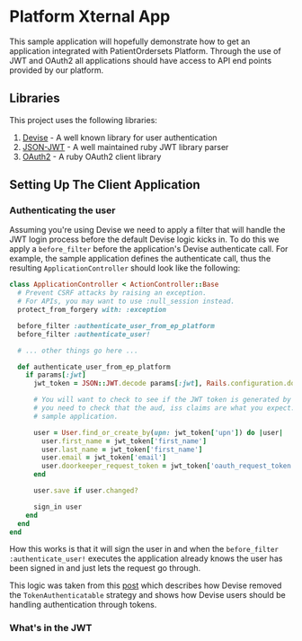 Platform Xternal App
====================

This sample application will hopefully demonstrate how to get an application integrated with PatientOrdersets Platform.
Through the use of JWT and OAuth2 all applications should have access to API end points provided by our platform.

Libraries
---------

This project uses the following libraries:

1. [Devise](https://github.com/plataformatec/devise)    - A well known library for user authentication
2. [JSON-JWT](https://github.com/nov/json-jwt)          - A well maintained ruby JWT library parser
3. [OAuth2](https://github.com/intridea/oauth2)         - A ruby OAuth2 client library

Setting Up The Client Application
---------------------------------

### Authenticating the user

Assuming you're using Devise we need to apply a filter that will handle the JWT login process before the default Devise
logic kicks in. To do this we apply a `before_filter` before the application's Devise authenticate call. For example,
the sample application defines the authenticate call, thus the resulting `ApplicationController` should look like the
following:

```ruby
class ApplicationController < ActionController::Base
  # Prevent CSRF attacks by raising an exception.
  # For APIs, you may want to use :null_session instead.
  protect_from_forgery with: :exception

  before_filter :authenticate_user_from_ep_platform
  before_filter :authenticate_user!

  # ... other things go here ...

  def authenticate_user_from_ep_platform
    if params[:jwt]
      jwt_token = JSON::JWT.decode params[:jwt], Rails.configuration.doorkeeper_application_id

      # You will want to check to see if the JWT token is generated by the right application. That is,
      # you need to check that the aud, iss claims are what you expect. I've omitted here as this is just a
      # sample application.

      user = User.find_or_create_by(upn: jwt_token['upn']) do |user|
        user.first_name = jwt_token['first_name']
        user.last_name = jwt_token['first_name']
        user.email = jwt_token['email']
        user.doorkeeper_request_token = jwt_token['oauth_request_token']
      end

      user.save if user.changed?

      sign_in user
    end
  end
end
```

How this works is that it will sign the user in and when the `before_filter :authenticate_user!` executes the application
already knows the user has been signed in and just lets the request go through.

This logic was taken from this [post](https://gist.github.com/josevalim/fb706b1e933ef01e4fb6) which describes how Devise
removed the `TokenAuthenticatable` strategy and shows how Devise users should be handling authentication through tokens.

### What's in the JWT

